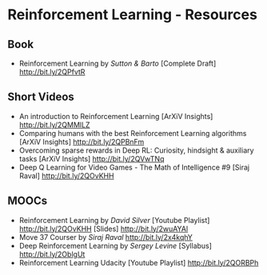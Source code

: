 # Reinforcement Learning - Resources

## Book
* Reinforcement Learning by _Sutton & Barto_ [Complete Draft] http://bit.ly/2QPfvtR

## Short Videos
* An introduction to Reinforcement Learning [ArXiV Insights] http://bit.ly/2QMMlLZ
* Comparing humans with the best Reinforcement Learning algorithms [ArXiV Insights] http://bit.ly/2QPBnFm
* Overcoming sparse rewards in Deep RL: Curiosity, hindsight & auxiliary tasks [ArXiV Insights] http://bit.ly/2QVwTNq
* Deep Q Learning for Video Games - The Math of Intelligence #9 [Siraj Raval] http://bit.ly/2QOvKHH

## MOOCs
* Reinforcement Learning by _David Silver_ [Youtube Playlist] http://bit.ly/2QOvKHH [Slides] http://bit.ly/2wuAYAl
* Move 37 Courser by _Siraj Raval_ http://bit.ly/2x4kqhY
* Deep Reinforcement Learning by _Sergey Levine_ [Syllabus] http://bit.ly/2OblgUt
* Reinforcement Learning Udacity [Youtube Playlist] http://bit.ly/2QORBPh

